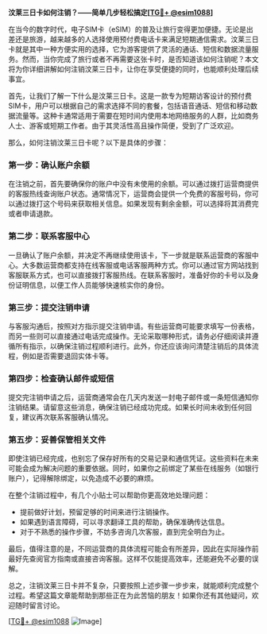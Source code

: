 **汶莱三日卡如何注销？——简单几步轻松搞定[[TG💪+ @esim1088](https://t.me/s/esim1088)]**

在当今的数字时代，电子SIM卡（eSIM）的普及让旅行变得更加便捷。无论是出差还是旅游，越来越多的人选择使用预付费电话卡来满足短期通信需求。汶莱三日卡就是其中一种方便实用的选择，它为游客提供了灵活的通话、短信和数据流量服务。然而，当你完成了旅行或者不再需要这张卡时，是否知道该如何注销呢？本文将为你详细讲解如何注销汶莱三日卡，让你在享受便捷的同时，也能顺利处理后续事宜。

首先，让我们了解一下什么是汶莱三日卡。这是一款专为短期访客设计的预付费SIM卡，用户可以根据自己的需求选择不同的套餐，包括语音通话、短信和移动数据流量等。这种卡通常适用于需要在短时间内使用本地网络服务的人群，比如商务人士、游客或短期工作者。由于其灵活性高且操作简便，受到了广泛欢迎。

那么，如何注销汶莱三日卡呢？以下是具体的步骤：

### **第一步：确认账户余额**
在注销之前，首先要确保你的账户中没有未使用的余额。可以通过拨打运营商提供的客服热线查询账户状态。通常情况下，运营商会提供一个免费的客服号码，你可以通过拨打这个号码来获取相关信息。如果发现有剩余金额，可以选择将其消费完或者申请退款。

### **第二步：联系客服中心**
一旦确认了账户余额，并决定不再继续使用该卡，下一步就是联系运营商的客服中心。大多数运营商都支持在线客服或电话客服两种方式。你可以通过官方网站找到客服联系方式，也可以直接拨打客服热线。在联系客服时，准备好你的卡号以及身份证明信息，以便工作人员能够快速核实你的身份。

### **第三步：提交注销申请**
与客服沟通后，按照对方指示提交注销申请。有些运营商可能要求填写一份表格，而另一些则可以直接通过电话完成操作。无论采取哪种形式，请务必仔细阅读并遵循所有指示，以确保注销过程顺利进行。此外，你还应该询问清楚注销后的具体流程，例如是否需要退回实体卡等。

### **第四步：检查确认邮件或短信**
提交完注销申请之后，运营商通常会在几天内发送一封电子邮件或一条短信通知你注销结果。请留意这些消息，确保注销已经成功完成。如果长时间未收到任何回复，建议再次联系客服确认情况。

### **第五步：妥善保管相关文件**
即使注销已经完成，也别忘了保存好所有的交易记录和通信凭证。这些资料在未来可能会成为解决问题的重要依据。同时，如果你之前绑定了某些在线服务（如银行账户），记得解除绑定，以免造成不必要的麻烦。

在整个注销过程中，有几个小贴士可以帮助你更高效地处理问题：

- 提前做好计划，预留足够的时间来进行注销操作。
- 如果遇到语言障碍，可以寻求翻译工具的帮助，确保准确传达信息。
- 对于不熟悉的操作步骤，不妨多咨询几次客服，直到完全明白为止。

最后，值得注意的是，不同运营商的具体流程可能会有所差异，因此在实际操作前最好先查阅官方指南或直接咨询客服。这样不仅能提高效率，还能避免不必要的误解。

总之，注销汶莱三日卡并不复杂，只要按照上述步骤一步步来，就能顺利完成整个过程。希望这篇文章能帮助到那些正在为此苦恼的朋友！如果你还有其他疑问，欢迎随时留言讨论。

[[TG💪+ @esim1088](https://t.me/s/esim1088) ![Image](https://i.postimg.cc/4NQfJmqS/Snipaste-2025-05-13-00-14-12.png)]
